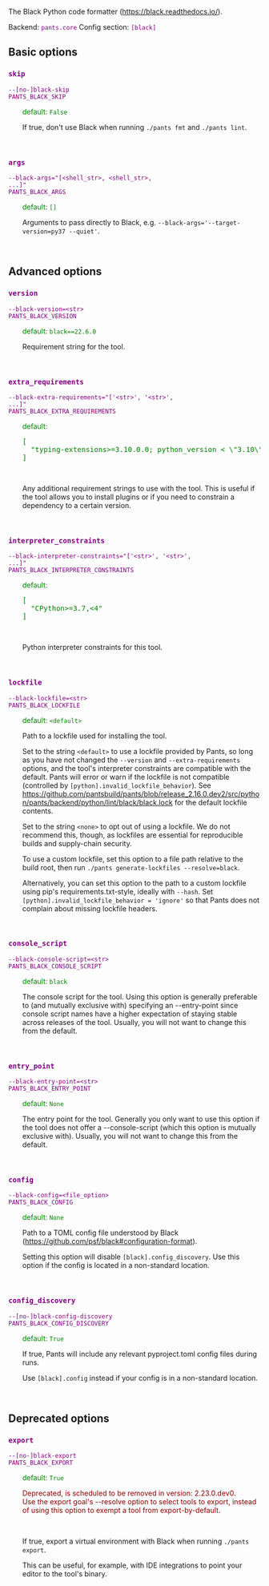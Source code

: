 
The Black Python code formatter (https://black.readthedocs.io/).

Backend: <span style="color: purple"><code>pants.core</code></span>
Config section: <span style="color: purple"><code>[black]</code></span>

## Basic options

<div style="color: purple">

### `skip`

  <code>--[no-]black-skip</code><br>
  <code>PANTS_BLACK_SKIP</code><br>
</div>
<div style="padding-left: 2em;">
<span style="color: green">default: <code>False</code></span>

<br>

If true, don't use Black when running `./pants fmt` and `./pants lint`.
</div>
<br>

<div style="color: purple">

### `args`

  <code>--black-args=&quot;[&lt;shell_str&gt;, &lt;shell_str&gt;, ...]&quot;</code><br>
  <code>PANTS_BLACK_ARGS</code><br>
</div>
<div style="padding-left: 2em;">
<span style="color: green">default: <code>[]</code></span>

<br>

Arguments to pass directly to Black, e.g. `--black-args='--target-version=py37 --quiet'`.
</div>
<br>


## Advanced options

<div style="color: purple">

### `version`

  <code>--black-version=&lt;str&gt;</code><br>
  <code>PANTS_BLACK_VERSION</code><br>
</div>
<div style="padding-left: 2em;">
<span style="color: green">default: <code>black==22.6.0</code></span>

<br>

Requirement string for the tool.
</div>
<br>

<div style="color: purple">

### `extra_requirements`

  <code>--black-extra-requirements=&quot;['&lt;str&gt;', '&lt;str&gt;', ...]&quot;</code><br>
  <code>PANTS_BLACK_EXTRA_REQUIREMENTS</code><br>
</div>
<div style="padding-left: 2em;">
<span style="color: green">default: <pre>[
  "typing-extensions&gt;=3.10.0.0; python&lowbar;version &lt; \"3.10\""
]</pre></span>

<br>

Any additional requirement strings to use with the tool. This is useful if the tool allows you to install plugins or if you need to constrain a dependency to a certain version.
</div>
<br>

<div style="color: purple">

### `interpreter_constraints`

  <code>--black-interpreter-constraints=&quot;['&lt;str&gt;', '&lt;str&gt;', ...]&quot;</code><br>
  <code>PANTS_BLACK_INTERPRETER_CONSTRAINTS</code><br>
</div>
<div style="padding-left: 2em;">
<span style="color: green">default: <pre>[
  "CPython&gt;=3.7,&lt;4"
]</pre></span>

<br>

Python interpreter constraints for this tool.
</div>
<br>

<div style="color: purple">

### `lockfile`

  <code>--black-lockfile=&lt;str&gt;</code><br>
  <code>PANTS_BLACK_LOCKFILE</code><br>
</div>
<div style="padding-left: 2em;">
<span style="color: green">default: <code>&lt;default&gt;</code></span>

<br>

Path to a lockfile used for installing the tool.

Set to the string `<default>` to use a lockfile provided by Pants, so long as you have not changed the `--version` and `--extra-requirements` options, and the tool's interpreter constraints are compatible with the default. Pants will error or warn if the lockfile is not compatible (controlled by `[python].invalid_lockfile_behavior`). See https://github.com/pantsbuild/pants/blob/release_2.16.0.dev2/src/python/pants/backend/python/lint/black/black.lock for the default lockfile contents.

Set to the string `<none>` to opt out of using a lockfile. We do not recommend this, though, as lockfiles are essential for reproducible builds and supply-chain security.

To use a custom lockfile, set this option to a file path relative to the build root, then run `./pants generate-lockfiles --resolve=black`.

Alternatively, you can set this option to the path to a custom lockfile using pip's requirements.txt-style, ideally with `--hash`. Set `[python].invalid_lockfile_behavior = 'ignore'` so that Pants does not complain about missing lockfile headers.
</div>
<br>

<div style="color: purple">

### `console_script`

  <code>--black-console-script=&lt;str&gt;</code><br>
  <code>PANTS_BLACK_CONSOLE_SCRIPT</code><br>
</div>
<div style="padding-left: 2em;">
<span style="color: green">default: <code>black</code></span>

<br>

The console script for the tool. Using this option is generally preferable to (and mutually exclusive with) specifying an --entry-point since console script names have a higher expectation of staying stable across releases of the tool. Usually, you will not want to change this from the default.
</div>
<br>

<div style="color: purple">

### `entry_point`

  <code>--black-entry-point=&lt;str&gt;</code><br>
  <code>PANTS_BLACK_ENTRY_POINT</code><br>
</div>
<div style="padding-left: 2em;">
<span style="color: green">default: <code>None</code></span>

<br>

The entry point for the tool. Generally you only want to use this option if the tool does not offer a --console-script (which this option is mutually exclusive with). Usually, you will not want to change this from the default.
</div>
<br>

<div style="color: purple">

### `config`

  <code>--black-config=&lt;file_option&gt;</code><br>
  <code>PANTS_BLACK_CONFIG</code><br>
</div>
<div style="padding-left: 2em;">
<span style="color: green">default: <code>None</code></span>

<br>

Path to a TOML config file understood by Black (https://github.com/psf/black#configuration-format).

Setting this option will disable `[black].config_discovery`. Use this option if the config is located in a non-standard location.
</div>
<br>

<div style="color: purple">

### `config_discovery`

  <code>--[no-]black-config-discovery</code><br>
  <code>PANTS_BLACK_CONFIG_DISCOVERY</code><br>
</div>
<div style="padding-left: 2em;">
<span style="color: green">default: <code>True</code></span>

<br>

If true, Pants will include any relevant pyproject.toml config files during runs.

Use `[black].config` instead if your config is in a non-standard location.
</div>
<br>


## Deprecated options

<div style="color: purple">

### `export`

  <code>--[no-]black-export</code><br>
  <code>PANTS_BLACK_EXPORT</code><br>
</div>
<div style="padding-left: 2em;">
<span style="color: green">default: <code>True</code></span>
<p style="color: darkred">Deprecated, is scheduled to be removed in version: 2.23.0.dev0.<br>Use the export goal's --resolve option to select tools to export, instead of using this option to exempt a tool from export-by-default.</p>
<br>

If true, export a virtual environment with Black when running `./pants export`.

This can be useful, for example, with IDE integrations to point your editor to the tool's binary.
</div>
<br>



